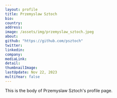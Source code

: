 ```yaml
---
layout: profile
title: Przemyslaw Sztoch
bio: 
country: 
address: 
image: /assets/img/przemyslaw_sztoch.jpeg
about: 
github: "https://github.com/psztoch"
twitter:
linkedin: 
company: 
mediaLink:
detail: 
thumbnailImage:
lastUpdate: Nov 22, 2023
multiYear: false
---
```


This is the body of Przemyslaw Sztoch's profile page.
